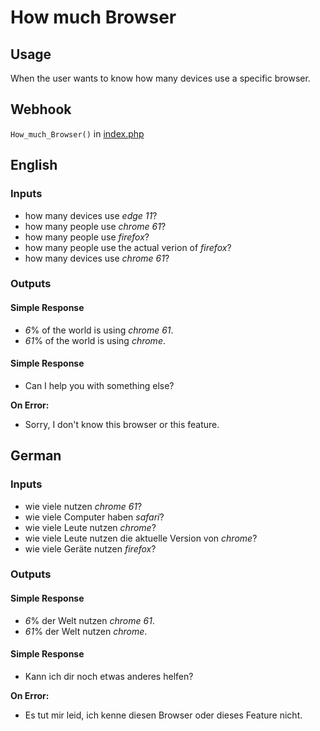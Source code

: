 # How much Browser
## Usage
When the user wants to know how many devices use a specific browser.
## Webhook
`How_much_Browser()` in [index.php](../index.php)
## English
### Inputs
* how many devices use _edge_ _11_?
* how many people use _chrome_ _61_?
* how many people use _firefox_?
* how many people use the actual verion of _firefox_?
* how many devices use _chrome_ _61_?
### Outputs
#### Simple Response
* _6_% of the world is using _chrome_ _61_.
* _61_% of the world is using _chrome_.
#### Simple Response
* Can I help you with something else?

**On Error:**

* Sorry, I don't know this browser or this feature.

## German
### Inputs
* wie viele nutzen _chrome_ _61_?
* wie viele Computer haben _safari_?
* wie viele Leute nutzen _chrome_?
* wie viele Leute nutzen die aktuelle Version von _chrome_?
* wie viele Geräte nutzen _firefox_?
### Outputs
#### Simple Response
* _6_% der Welt nutzen _chrome_ _61_.
* _61_% der Welt nutzen _chrome_.
#### Simple Response
* Kann ich dir noch etwas anderes helfen?

**On Error:**

* Es tut mir leid, ich kenne diesen Browser oder dieses Feature nicht.

